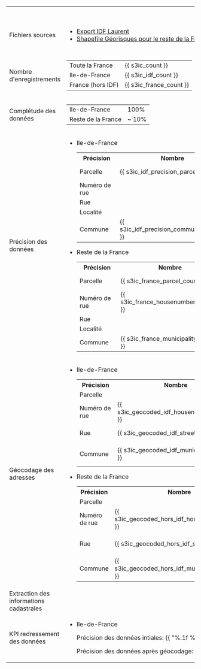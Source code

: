 <table>
  <tr>
    <th>&nbsp;</th>
    <th>s3ic</th>
    <th>Basias</th>
    <th>Basol</th>
    <th>SIS</th>
  </tr>
  <tr>
    <td>Fichiers sources</td>
    <td>
      <ul>
        <li>
          <a href=https://drive.google.com/drive/folders/191KiAzktNSn7eKlzDQ4BbXXACaLb-u2S)>Export IDF Laurent
          </a>
        </li>
        <li>
        <a href=http://www.georisques.gouv.fr/dossiers/telechargement>Shapefile Géorisques pour le reste de la France</a>
        </li>
      </ul>
    </td>
    <td>
      <ul>
        <li>
          <a href=https://drive.google.com/file/d/1KUUncAf3p4hkrd9dFxaKG1KqblMpoPcM/view?usp=sharing>Shapefile Géorisques</a>
        </li>
        <li>
          <a href=https://drive.google.com/open?id=1GJR_tRju5LS9XgW_l_n4JNwTIy2H7udD>Dump SQL Géorisques 20190305_basias_@BRGM.sql</a>
        </li>
        <li>
          <a href=https://drive.google.com/open?id=1NrBhX9CE-FgFfrkJoyo2bbETRqg38lBR>Dump table cadastre Géorisques</a>
        </li>
      </ul>
    </td>
    <td>
      <a href=https://drive.google.com/open?id=14idc18pOupjgiQnxjJXzC10EnIO4Fypu>
      Dump SQL Géorisques 20190305_basol_@BRGM.sql</a>
    </td>
    <td>
      <a href=https://drive.google.com/open?id=1sJeY7gdLE-U4ZumDYynFQfnhTA7DNi8b>Dump SQL Géorisques 20190221_SIS_@BRGM.sql</a>
    </td>
  </tr>
  <tr>
    <td>Nombre d'enregistrements</td>
    <!-- SIIIC -->
    <td>
      <table>
        <tr>
          <td>Toute la France</td>
          <td>{{ s3ic_count }}</td>
        </tr>
        <tr>
          <td>Ile-de-France</td>
          <td>{{ s3ic_idf_count }}</td>
        </tr>
        <tr>
          <td>France (hors IDF)</td>
          <td>{{ s3ic_france_count }}</td>
        </tr>
      </table>
    </td>
    <!-- BASIAS -->
    <td>
      {{ basias_count }}
    </td>
    <!-- BASOL -->
    <td>
      {{ basol_count }}
    </td>
    <!-- SIS -->
    <td>
      {{ sis_count }}
    </td>
  </tr>
  <tr>
    <td>Complétude des données</td>
    <!-- SIIIC -->
    <td>
      <table>
        <tr>
          <td>Ile-de-France</td>
          <td>100%</td>
        </tr>
        <tr>
          <td>Reste de la France</td>
          <td>~ 10%</td>
        </tr>
      </table>
    </td>
    <!-- BASIAS -->
    <td>100%</td>
    <!-- BASOL -->
    <td>100%</td>
    <!-- SIS -->
    <td>100%</td>
  </tr>
  <tr>
    <td>Précision des données</td>
    <!-- SIIIC -->
    <td>
      <ul>
        <li> Ile-de-France
        <table>
          <tr>
            <th>Précision</th>
            <th>Nombre</th>
            <th>Pourcentage</th>
          </tr>
          <tr>
            <td>Parcelle</td>
            <td>{{ s3ic_idf_precision_parcel_count }}</td>
            <td>{{ "%.1f %%" % ((s3ic_idf_precision_parcel_count / s3ic_idf_count) * 100) }}</td>
          </tr>
          <tr>
            <td>Numéro de rue</td>
            <td></td>
            <td></td>
          </tr>
          <tr>
            <td>Rue</td>
            <td></td>
            <td></td>
          </tr>
          <tr>
            <td>Localité</td>
            <td></td>
            <td></td>
          </tr>
          <tr>
            <td>Commune</td>
            <td> {{ s3ic_idf_precision_commune_count }} </td>
            <td>{{ "%.1f %%" % ((s3ic_idf_precision_commune_count / s3ic_idf_count) * 100)}}</td>
          </tr>
        </table>
        </li>
        <li> Reste de la France
        <table>
          <tr>
            <th>Précision</th>
            <th>Nombre</th>
            <th>Pourcentage</th>
          </tr>
          <tr>
            <td>Parcelle</td>
            <td>{{ s3ic_france_parcel_count }}</td>
            <td>{{ "%.1f %%" % ((s3ic_france_parcel_count / s3ic_france_count) * 100) }}</td>
          </tr>
          <tr>
            <td>Numéro de rue</td>
            <td>{{ s3ic_france_housenumber_count }}</td>
            <td>{{ "%.1f %%" % ((s3ic_france_housenumber_count / s3ic_france_count) * 100) }}</td>
          </tr>
          <tr>
            <td>Rue</td>
            <td></td>
            <td></td>
          </tr>
          <tr>
            <td>Localité</td>
            <td></td>
            <td></td>
          </tr>
          <tr>
            <td>Commune</td>
            <td>{{ s3ic_france_municipality_count }}</td>
            <td>{{ "%.1f %%" % ((s3ic_france_municipality_count / s3ic_france_count) * 100) }}</td>
          </tr>
        </table>
        </li>
      </ul>
    </td>
    <!-- BASIAS -->
    <td>
      <table>
        <tr>
          <th>Précision</th>
          <th>Nombre</th>
          <th>Pourcentage</th>
        </tr>
        <tr>
          <td>Parcelle</td>
          <td>{{ basias_parcel_count }}</td>
          <td>{{ "%.1f %%" % ((basias_parcel_count / basias_count) * 100) }}</td>
        </tr>
        <tr>
          <td>Numéro de rue</td>
          <td>{{ basias_housenumber_count }}</td>
          <td>{{ "%.1f %%" % ((basias_housenumber_count / basias_count) * 100) }}</td>
        </tr>
        <tr>
          <td>Rue</td>
          <td>{{ basias_street_count }}</td>
          <td>{{ "%.1f %%" % ((basias_street_count / basias_count) * 100) }}</td>
        </tr>
        <tr>
          <td>Localité</td>
          <td></td>
          <td></td>
        </tr>
        <tr>
          <td>Commune</td>
          <td>{{ basias_municipality_count }}</td>
          <td>{{ "%.1f %%" % ((basias_municipality_count / basias_count) * 100) }}</td>
        </tr>
      </table>
    </td>
    <!-- BASOL -->
    <td>
      <table>
        <tr>
          <th>Précision</th>
          <th>Nombre</th>
          <th>Pourcentage</th>
        </tr>
        <tr>
          <td>Parcelle</td>
          <td></td>
          <td></td>
        </tr>
        <tr>
          <td>Numéro de rue</td>
          <td>{{ basol_housenumber_count }}</td>
          <td>{{"%.1f %%" % ((basol_housenumber_count / basol_count) * 100)}}</td>
        </tr>
        <tr>
          <td>Rue</td>
          <td>{{ basol_street_count }}</td>
          <td>{{"%.1f %%" % ((basol_street_count / basol_count) * 100)}}</td>
        </tr>
        <tr>
          <td>Localité</td>
          <td></td>
          <td></td>
        </tr>
        <tr>
          <td>Commune</td>
          <td>{{ basol_municipality_count }}</td>
          <td>{{"%.1f %%" % ((basol_municipality_count / basol_count) * 100)}}</td>
        </tr>
      </table>
    </td>
    <!-- SIS -->
    <td>
      <table>
        <tr>
          <th>Précision</th>
          <th>Nombre</th>
          <th>Pourcentage</th>
        </tr>
        <tr>
          <td>Parcelle</td>
          <td>{{sis_count}}</td>
          <td>100%</td>
        </tr>
        <tr>
          <td>Numéro de rue</td>
          <td></td>
          <td></td>
        </tr>
        <tr>
          <td>Rue</td>
          <td></td>
          <td></td>
        </tr>
        <tr>
          <td>Localité</td>
          <td></td>
          <td></td>
        </tr>
        <tr>
          <td>Commune</td>
          <td></td>
          <td></td>
        </tr>
      </table>
    </td>
  </tr>
  <tr>
    <td>Géocodage des adresses</td>
    <!-- SIIIC -->
    <td>
      <ul>
        <li> Ile-de-France
          <table>
            <tr>
              <th>Précision</th>
              <th>Nombre</th>
              <th>Pourcentage</th>
            </tr>
            <tr>
              <td>Parcelle</td>
              <td></td>
              <td></td>
            </tr>
            <tr>
              <td>Numéro de rue</td>
              <td>{{ s3ic_geocoded_idf_housenumber_count }}</td>
              <td>{{"%.1f %%" % ((s3ic_geocoded_idf_housenumber_count / s3ic_idf_count) * 100)}}</td>
            </tr>
            <tr>
              <td>Rue</td>
              <td>{{ s3ic_geocoded_idf_street_count }}</td>
              <td>{{"%.1f %%" % ((s3ic_geocoded_idf_street_count / s3ic_idf_count) * 100)}}</td>
            </tr>
              <td>Commune</td>
              <td>{{ s3ic_geocoded_idf_municipality_count }}</td>
              <td>{{"%.1f %%" % ((s3ic_geocoded_idf_municipality_count / s3ic_idf_count) * 100)}}</td>
            </tr>
          </table>
        </li>
        <li> Reste de la France
          <table>
            <tr>
              <th>Précision</th>
              <th>Nombre</th>
              <th>Pourcentage</th>
            </tr>
            <tr>
              <td>Parcelle</td>
              <td></td>
              <td></td>
            </tr>
            <tr>
              <td>Numéro de rue</td>
              <td>{{ s3ic_geocoded_hors_idf_housenumber_count }}</td>
              <td>{{"%.1f %%" % ((s3ic_geocoded_hors_idf_housenumber_count / s3ic_france_count) * 100)}}</td>
            </tr>
            <tr>
              <td>Rue</td>
              <td>{{ s3ic_geocoded_hors_idf_street_count }}</td>
              <td>{{"%.1f %%" % ((s3ic_geocoded_hors_idf_street_count / s3ic_france_count) * 100)}}</td>
            </tr>
              <td>Commune</td>
              <td>{{ s3ic_geocoded_hors_idf_municipality_count }}</td>
              <td>{{"%.1f %%" % ((s3ic_geocoded_hors_idf_municipality_count / s3ic_france_count) * 100)}}</td>
            </tr>
          </table>
        </li>
      </ul>
    </td>
    <!-- BASIAS -->
    <td>
      <table>
        <tr>
          <th>Précision</th>
          <th>Nombre</th>
          <th>Pourcentage</th>
        </tr>
        <tr>
          <td>Parcelle</td>
          <td></td>
          <td></td>
        </tr>
        <tr>
          <td>Numéro de rue</td>
          <td>{{ basias_geocoded_housenumber_count }}</td>
          <td>{{"%.1f %%" % ((basias_geocoded_housenumber_count / basias_count) * 100)}}</td>
        </tr>
        <tr>
          <td>Rue</td>
          <td>{{ basias_geocoded_street_count }}</td>
          <td>{{"%.1f %%" % ((basias_geocoded_street_count / basias_count) * 100)}}</td>
        </tr>
          <td>Commune</td>
          <td>{{ basias_geocoded_municipality_count }}</td>
          <td>{{"%.1f %%" % ((basias_geocoded_municipality_count / basias_count) * 100)}}</td>
        </tr>
      </table>
    </td>
    <!-- BASOL -->
    <td>
      <table>
        <tr>
          <th>Précision</th>
          <th>Nombre</th>
          <th>Pourcentage</th>
        </tr>
        <tr>
          <td>Parcelle</td>
          <td></td>
          <td></td>
        </tr>
        <tr>
          <td>Numéro de rue</td>
          <td>{{ basol_geocoded_housenumber_count }}</td>
          <td>{{"%.1f %%" % ((basol_geocoded_housenumber_count / basol_count) * 100)}}</td>
        </tr>
        <tr>
          <td>Rue</td>
          <td>{{ basol_geocoded_street_count }}</td>
          <td>{{"%.1f %%" % ((basol_geocoded_street_count / basol_count) * 100)}}</td>
        </tr>
        <tr>
          <td>Commune</td>
          <td>{{ basol_geocoded_municipality_count }}</td>
          <td>{{"%.1f %%" % ((basol_geocoded_municipality_count / basol_count) * 100)}}</td>
        </tr>
      </table>
    </td>
    <!-- SIS -->
    <td></td>
  </tr>
  <tr>
    <td> Extraction des informations cadastrales </td>
    <!-- SIIIC -->
    <td>
    </td>
    <!-- BASIAS -->
    <td>
      Nombre de parcelles extraites {{ basias_extracted_parcelles_count }}
    </td>
    <!-- BASOL -->
    <td>
      Nombre de parcelles extraites {{basol_extracted_parcelles_count}}
    </td>
    <!-- SIS -->
    <td>
    </td>
  </tr>
  <tr>
    <td> KPI redressement des données </td>
    <!-- SIIIC -->
    <td>
      <ul>
        <li> Ile-de-France
          <p> Précision des données intiales: {{ "%.1f %%" % s3ic_initial_precision }} </p>
          <p> Précision des données après géocodage: {{ "%.1f %%" % s3ic_final_precision }} </p>
        </li>
      </ul>
    </td>
    <!-- BASIAS -->
    <td>
       <p> Précision des données intiales: {{ "%.1f %%" % basias_initial_precision }} </p>
       <p> Précision des données après géocodage et extraction des parcelles: {{ "%.1f %%" % basias_final_precision }}</p>
    </td>
    <!-- BASOL -->
    <td>
       <p> Précision des données intiales: {{ "%.1f %%" % basol_initial_precision }} </p>
       <p> Précision des données après géocodage et extraction des parcelles: {{ "%.1f %%" % basol_final_precision }}</p>
    </td>
    <!-- SIS -->
    <td>  </td>
  </tr>
</table>

